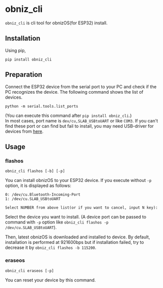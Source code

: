 # obniz_cli
`obniz_cli` is cli tool for obnizOS(for ESP32) install.

## Installation
Using pip,
```
pip install obniz_cli
```

## Preparation
Connect the ESP32 device from the serial port to your PC and check if the PC recognizes the device. The following command shows the list of devices.
```
python -m serial.tools.list_ports
```
(You can execute this command after `pip install obniz_cli`.)  
In most cases, port name is `dev/cu,SLAB_USBtoUART` or like `COM3`. If you can't find these port or can find but fail to install, you may need USB-driver for devices from [here](https://www.silabs.com/products/development-tools/software/usb-to-uart-bridge-vcp-drivers).

## Usage
### flashos
```
obniz_cli flashos [-b] [-p]
```
You can install obnizOS to your ESP32 device. If you execute without `-p` option, it is displayed as follows:
```
0: /dev/cu.Bluetooth-Incoming-Port
1: /dev/cu.SLAB_USBtoUART

Select NUMBER from above list(or if you want to cancel, input N key):
```
Select the device you want to install. (A device port can be passed to command with `-p` option like `obniz_cli flashos -p /dev/cu.SLAB_USBtoUART`).  

Then, latest obnizOS is downloaded and installed to device. By default, installation is performed at 921600bps but if installation failed, try to decrease it by `obniz_cli flashos -b 115200`.

### eraseos
```
obniz_cli eraseos [-p]
```
You can reset your device by this command.